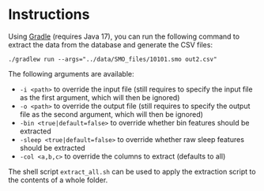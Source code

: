 # Instructions

Using [Gradle](https://gradle.org) (requires Java 17), you can run the following command to extract the data from the
database and generate the CSV files:

```shell
./gradlew run --args="../data/SMO_files/10101.smo out2.csv"
```

The following arguments are available:

- `-i <path>` to override the input file (still requires to specify the
  input file as the first argument, which will then be ignored)
- `-o <path>` to override the output file (still requires to specify the
  output file as the second argument, which will then be ignored)
- `-bin <true|default=false>` to override whether bin features should be
  extracted
- `-sleep <true|default=false>` to override whether raw sleep features
  should be extracted
- `-col <a,b,c>` to override the columns to extract (defaults to all)

The shell script `extract_all.sh` can be used to apply the extraction script to the
contents of a whole folder.
